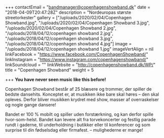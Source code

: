 +++
contactEmail = "bandmanager@copenhagenshowband.dk"
date = "2018-04-09T20:47:28Z"
description = "Nordeuropas største streetorkester"
gallery = ["/uploads/2020/02/04/Copenhagen Showband.jpg", "/uploads/2020/02/04/Copenhagen Showband 3.jpg", "/uploads/2020/02/04/Copenhagen Showband 2.jpg", "/uploads/2018/04/12/copenhagen showband 2.jpg", "/uploads/2018/04/12/copenhagen showband 3.jpg", "/uploads/2018/04/12/copenhagen showband 4.jpg"]
image = "/uploads/2018/04/12/copenhagen showband 1.jpg"
imageVertAlign = nil
linkFacebook = "https://www.facebook.com/CopenhagenShowband/"
linkInstagram = "https://www.instagram.com/copenhagenshowband/"
linkSoundcloud = ""
linkWebsite = "http://copenhagenshowband.dk/WP/"
title = "Copenhagen Showband"
weight = 5

+++
**You have never seen music like this before!**  

Copenhagen Showband består af 25 blæsere og trommer, der spiller de  bedste dansehits. Konceptet er, at musikken ikke bare skal høres – den  skal opleves. Derfor bliver musikken krydret med show, masser af  overraskelser og nogle gange dansere!

Bandet er 100 % mobilt og spiller uden forstærkning, og kan derfor  spille hvor-som-helst. Bandet kan levere alt fra torvekoncerter og  festlig parade rundt i gaderne, til underholdning i butikker eller til  konferencer og som surprise til din fødselsdag eller firmafest. –  mulighederne er mange!